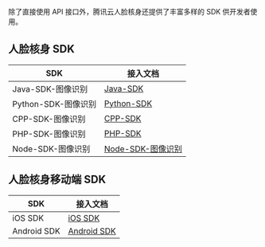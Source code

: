 除了直接使用 API 接口外，腾讯云人脸核身还提供了丰富多样的 SDK 供开发者使用。

## 人脸核身 SDK

| SDK             | 接入文档                                     |
| --------------- | ---------------------------------------- |
| Java-SDK-图像识别   | [Java-SDK](/document/product/868/17690) |
| Python-SDK-图像识别 | [Python-SDK](/document/product/868/17693) |
| CPP-SDK-图像识别    | [CPP-SDK](/document/product/868/17691) |
| PHP-SDK-图像识别    | [PHP-SDK](/document/product/868/17692) |
| Node-SDK-图像识别   | [Node-SDK-图像识别](/document/product/868/18712) |

## 人脸核身移动端 SDK

| SDK         | 接入文档                                     |
| ----------- | ---------------------------------------- |
| iOS SDK     | [iOS SDK](/document/product/868/17694) |
| Android SDK | [Android SDK ](/document/product/868/17695) |
